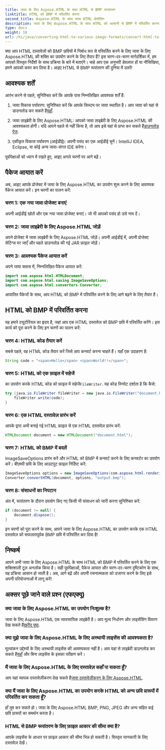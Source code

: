 ```yaml
---
title: जावा के लिए Aspose.HTML के साथ HTML से BMP रूपांतरण
linktitle: HTML को BMP में परिवर्तित करना
second_title: Aspose.HTML के साथ जावा HTML प्रोसेसिंग
description: जावा के लिए Aspose.HTML के साथ HTML को आसानी से BMP में परिवर्तित करना सीखें। पूर्वापेक्षाएँ और पैकेज आयात के साथ चरण-दर-चरण मार्गदर्शिका। अभी अन्वेषण करें!
type: docs
weight: 10
url: /hi/java/converting-html-to-various-image-formats/convert-html-to-bmp/
---
```


क्या आप HTML दस्तावेज़ों को BMP छवियों में निर्बाध रूप से परिवर्तित करने के लिए जावा के लिए Aspose.HTML की शक्ति का उपयोग करने के लिए तैयार हैं? इस चरण-दर-चरण मार्गदर्शिका में, हम आपको विस्तृत निर्देशों के साथ प्रक्रिया के बारे में बताएंगे। चाहे आप एक अनुभवी डेवलपर हों या नौसिखिया, हमने आपको कवर कर लिया है। आइए HTML से BMP रूपांतरण की दुनिया में उतरें!

## आवश्यक शर्तें

आरंभ करने से पहले, सुनिश्चित करें कि आपके पास निम्नलिखित आवश्यक शर्तें हैं:

1.  जावा विकास पर्यावरण: सुनिश्चित करें कि आपके सिस्टम पर जावा स्थापित है। आप जावा को यहां से डाउनलोड कर सकते हैं[यहाँ](https://www.java.com/download/).

2.  जावा लाइब्रेरी के लिए Aspose.HTML: आपको जावा लाइब्रेरी के लिए Aspose.HTML की आवश्यकता होगी। यदि आपने पहले से नहीं किया है, तो आप इसे यहां से प्राप्त कर सकते हैं[डाउनलोड पेज](https://releases.aspose.com/html/java/).

3. एकीकृत विकास पर्यावरण (आईडीई): अपनी पसंद का एक आईडीई चुनें। IntelliJ IDEA, Eclipse, या कोई अन्य जावा-संगत IDE करेगा।

पूर्वापेक्षाओं को ध्यान में रखते हुए, आइए अगले चरणों पर आगे बढ़ें।

## पैकेज आयात करें

अब, आइए आपके प्रोजेक्ट में जावा के लिए Aspose.HTML का उपयोग शुरू करने के लिए आवश्यक पैकेज आयात करें। इन चरणों का पालन करें:

### चरण 1: एक नया जावा प्रोजेक्ट बनाएं

अपनी आईडीई खोलें और एक नया जावा प्रोजेक्ट बनाएं। जो भी आपको पसंद हो उसे नाम दें।

### चरण 2: जावा लाइब्रेरी के लिए Aspose.HTML जोड़ें

अपने प्रोजेक्ट में जावा लाइब्रेरी के लिए Aspose.HTML जोड़ें। अपनी आईडीई में, अपनी प्रोजेक्ट सेटिंग्स पर जाएँ और पहले डाउनलोड की गई JAR फ़ाइल जोड़ें।

### चरण 3: आवश्यक पैकेज आयात करें

अपने जावा क्लास में, निम्नलिखित पैकेज आयात करें:

```java
import com.aspose.html.HTMLDocument;
import com.aspose.html.saving.ImageSaveOptions;
import com.aspose.html.converters.Converter;
```

आयातित पैकेजों के साथ, आप HTML को BMP में परिवर्तित करने के लिए आगे बढ़ने के लिए तैयार हैं।

## HTML को BMP में परिवर्तित करना

यह हमारे ट्यूटोरियल का हृदय है, जहां आप एक HTML दस्तावेज़ को BMP छवि में परिवर्तित करेंगे। इस कार्य को पूरा करने के लिए इन चरणों का पालन करें:

### चरण 4: HTML कोड तैयार करें

सबसे पहले, वह HTML कोड तैयार करें जिसे आप कनवर्ट करना चाहते हैं। यहाँ एक उदाहरण है:

```java
String code = "<span>Hello</span> <span>World!!</span>";
```

### चरण 5: HTML को एक फ़ाइल में सहेजें

का उपयोग करके HTML कोड को फ़ाइल में सहेजें`FileWriter`. यह कोड स्निपेट दर्शाता है कि कैसे:

```java
try (java.io.FileWriter fileWriter = new java.io.FileWriter("document.html")) {
    fileWriter.write(code);
}
```

### चरण 6: एक HTML दस्तावेज़ प्रारंभ करें

आपके द्वारा अभी बनाई गई HTML फ़ाइल से एक HTML दस्तावेज़ प्रारंभ करें:

```java
HTMLDocument document = new HTMLDocument("document.html");
```

### चरण 7: HTML को BMP में बदलें

ImageSaveOptions प्रारंभ करें और HTML को BMP में कनवर्ट करने के लिए कनवर्टर का उपयोग करें। बीएमपी छवि के लिए आउटपुट फ़ाइल निर्दिष्ट करें:

```java
ImageSaveOptions options = new ImageSaveOptions(com.aspose.html.rendering.image.ImageFormat.Bmp);
Converter.convertHTML(document, options, "output.bmp");
```

### चरण 8: संसाधनों का निपटान

अंत में, रूपांतरण के दौरान उपयोग किए गए किसी भी संसाधन को जारी करना सुनिश्चित करें:

```java
if (document != null) {
    document.dispose();
}
```

इन चरणों को पूरा करने के साथ, आपने जावा के लिए Aspose.HTML का उपयोग करके एक HTML दस्तावेज़ को सफलतापूर्वक BMP छवि में परिवर्तित कर दिया है!

## निष्कर्ष

आपने अभी जावा के लिए Aspose.HTML के साथ HTML को BMP में परिवर्तित करने के लिए एक शक्तिशाली टूल अनलॉक किया है। सही पूर्वापेक्षाओं, पैकेज आयात और चरण-दर-चरण दृष्टिकोण के साथ, यह प्रक्रिया आसान हो जाती है। अब, आगे बढ़ें और अपनी रचनात्मकता को उजागर करने के लिए इसे अपनी परियोजनाओं में लागू करें!

## अक्सर पूछे जाने वाले प्रश्न (एफएक्यू)

### क्या जावा के लिए Aspose.HTML का उपयोग निःशुल्क है?
 जावा के लिए Aspose.HTML एक व्यावसायिक लाइब्रेरी है। आप मूल्य निर्धारण और लाइसेंसिंग विवरण देख सकते हैं[खरीद पृष्ठ](https://purchase.aspose.com/buy).

### क्या मुझे जावा के लिए Aspose.HTML के लिए अस्थायी लाइसेंस की आवश्यकता है?
 मूल्यांकन उद्देश्यों के लिए अस्थायी लाइसेंस की आवश्यकता नहीं है। आप यहां से लाइब्रेरी डाउनलोड कर सकते हैं[यहाँ](https://releases.aspose.com/) और बिना लाइसेंस के इसका परीक्षण करें।

### मैं जावा के लिए Aspose.HTML के लिए दस्तावेज़ कहाँ पा सकता हूँ?
 आप यहां व्यापक दस्तावेज़ीकरण देख सकते हैं[जावा दस्तावेज़ीकरण के लिए Aspose.HTML](https://reference.aspose.com/html/java/).

### क्या मैं जावा के लिए Aspose.HTML का उपयोग करके HTML को अन्य छवि प्रारूपों में परिवर्तित कर सकता हूँ?
हाँ तुम कर सकते हो। जावा के लिए Aspose.HTML BMP, PNG, JPEG और अन्य सहित कई छवि प्रारूपों का समर्थन करता है।

### HTML से BMP रूपांतरण के लिए फ़ाइल आकार की सीमा क्या है?
आपके लाइसेंस के आधार पर फ़ाइल आकार की सीमा भिन्न हो सकती है। विस्तृत जानकारी के लिए दस्तावेज़ देखें।